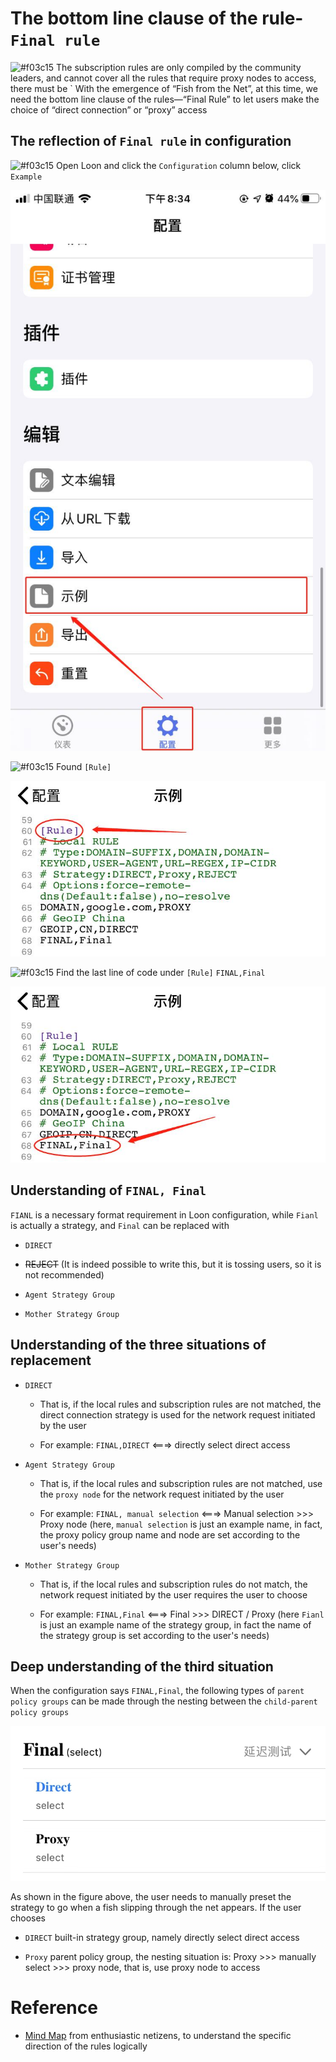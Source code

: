 # The bottom line clause of the rule-`Final rule`

![#f03c15](https://placehold.it/15/f03c15/000000?text=+) The subscription rules are only compiled by the community leaders, and cannot cover all the rules that require proxy nodes to access, there must be ` With the emergence of “Fish from the Net”, at this time, we need the bottom line clause of the rules—“Final Rule” to let users make the choice of “direct connection” or “proxy” access

## The reflection of `Final rule` in configuration

![#f03c15](https://placehold.it/15/f03c15/000000?text=+) Open Loon and click the `Configuration` column below, click `Example`

![image](https://raw.githubusercontent.com/chiupam/tutorial-image/master/Loon/Plus/Example.jpg)

![#f03c15](https://placehold.it/15/f03c15/000000?text=+) Found `[Rule]`

![image](https://raw.githubusercontent.com/chiupam/tutorial-image/master/Loon/Plus/Example_1.jpg)

![#f03c15](https://placehold.it/15/f03c15/000000?text=+) Find the last line of code under `[Rule]` `FINAL,Final`

![image](https://raw.githubusercontent.com/chiupam/tutorial-image/master/Loon/Plus/Example_2.jpg)

## Understanding of `FINAL, Final`

`FIANL` is a necessary format requirement in Loon configuration, while `Fianl` is actually a strategy, and `Final` can be replaced with

- `DIRECT`

- ~~REJECT~~ (It is indeed possible to write this, but it is tossing users, so it is not recommended)

- `Agent Strategy Group`

- `Mother Strategy Group`

## Understanding of the three situations of replacement

- `DIRECT`

  - That is, if the local rules and subscription rules are not matched, the direct connection strategy is used for the network request initiated by the user
  
  - For example: `FINAL,DIRECT` <===> directly select direct access
  
- `Agent Strategy Group`

  - That is, if the local rules and subscription rules are not matched, use the `proxy node` for the network request initiated by the user
  
  - For example: `FINAL, manual selection` <===> Manual selection >>> Proxy node (here, `manual selection` is just an example name, in fact, the proxy policy group name and node are set according to the user's needs)
  
- `Mother Strategy Group`

  - That is, if the local rules and subscription rules do not match, the network request initiated by the user requires the user to choose
  
  - For example: `FINAL,Final` <===> Final >>> DIRECT / Proxy (here `Fianl` is just an example name of the strategy group, in fact the name of the strategy group is set according to the user's needs)
  
## Deep understanding of the third situation

When the configuration says `FINAL,Final`, the following types of `parent policy groups` can be made through the nesting between the `child-parent policy groups`

![image](https://raw.githubusercontent.com/chiupam/tutorial-image/master/Loon/Plus/Final.jpg)

As shown in the figure above, the user needs to manually preset the strategy to go when a fish slipping through the net appears. If the user chooses

- `DIRECT` built-in strategy group, namely directly select direct access

- `Proxy` parent policy group, the nesting situation is: Proxy >>> manually select >>> proxy node, that is, use proxy node to access

# Reference

- [Mind Map](https://t.me/Loon0x00/350927) from enthusiastic netizens, to understand the specific direction of the rules logically
